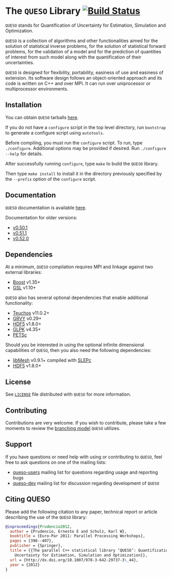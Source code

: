 The `QUESO` Library [![Build Status](https://travis-ci.org/libqueso/queso.svg?branch=dev)](https://travis-ci.org/libqueso/queso)
===================

`QUESO` stands for Quantification of Uncertainty for Estimation,
Simulation and Optimization.

`QUESO` is a collection of algorithms and other functionalities aimed
for the solution of statistical inverse problems, for the solution of
statistical forward problems, for the validation of a model and for
the prediction of quantities of interest from such model along with
the quantification of their uncertainties.

`QUESO` is designed for flexibility, portability, easiness of use and
easiness of extension. Its software design follows an object-oriented
approach and its code is written on C++ and over MPI. It can run over
uniprocessor or multiprocessor environments.

Installation
------------

You can obtain `QUESO` tarballs
[here](https://github.com/libqueso/queso/releases).

If you do not have a `configure` script in the top level directory,
run `bootstrap` to generate a configure script using `autotools`.

Before compiling, you must run the `configure` script.  To run, type
`./configure`.  Additional options may be provided if desired.  Run
`./configure --help` for details.

After successfully running `configure`, type `make` to build the
`QUESO` library.

Then type `make install` to install it in the directory previously
specified by the `--prefix` option of the `configure` script.

Documentation
-------------

`QUESO` documentation is available
[here](http://libqueso.github.io/queso/html/).

Documentation for older versions:

-  [v0.50.1](http://libqueso.github.io/queso/v0.50.1/html/)
-  [v0.51.1](http://libqueso.github.io/queso/v0.51.1/html/)
-  [v0.52.0](http://libqueso.github.io/queso/v0.52.0/html/)

Dependencies
------------

At a minimum, `QUESO` compilation requires MPI and linkage against two
external libraries:

- [Boost](http://www.boost.org/) v1.35+
- [GSL](https://www.gnu.org/software/gsl/) v1.10+

`QUESO` also has several optional dependencies that enable additional functionality:

- [Teuchos](http://trilinos.sandia.gov/packages/docs/r7.0/packages/teuchos/doc/html/index.html) v11.0.2+
- [GRVY](https://red.ices.utexas.edu/projects/hpct/files) v0.29+
- [HDF5](http://www.hdfgroup.org/HDF5/) v1.8.0+
- [GLPK](https://www.gnu.org/software/glpk/) v4.35+
- [PETSc](http://www.mcs.anl.gov/petsc/)

Should you be interested in using the optional infinite dimensional
capabilities of `QUESO`, then you also need the following dependencies:

- [libMesh](http://libmesh.sourceforge.net) v0.9.1+ compiled with [SLEPc](http://www.grycap.upv.es/slepc/)
- [HDF5](http://www.hdfgroup.org/HDF5/) v1.8.0+

License
-------

See [`LICENSE`](https://github.com/libqueso/queso/blob/dev/LICENSE) file
distributed with `QUESO` for more information.

Contributing
------------

Contributions are very welcome.  If you wish to contribute, please
take a few moments to review the [branching
model](http://nvie.com/posts/a-successful-git-branching-model/)
`QUESO` utilizes.

Support
-------

If you have questions or need help with using or contributing to `QUESO`,
feel free to ask questions on one of the mailing lists:

- [queso-users](https://groups.google.com/forum/#!forum/queso-users) mailing
  list for questions regarding usage and reporting bugs
- [queso-dev](https://groups.google.com/forum/#!forum/queso-dev) mailing list
  for discussion regarding development of `QUESO`

Citing QUESO
-------
Please add the following citation to any paper, technical report or
article describing the use of the `QUESO` library:

```bibtex
@inproceedings{Prudencio2012,
  author = {Prudencio, Ernesto E and Schulz, Karl W},
  booktitle = {Euro-Par 2011: Parallel Processing Workshops},
  pages = {398--407},
  publisher = {Springer},
  title = {{The parallel C++ statistical library ‘QUESO’: Quantification of
    Uncertainty for Estimation, Simulation and Optimization}},
  url = {http://dx.doi.org/10.1007/978-3-642-29737-3\_44},
  year = {2012}
}
```
